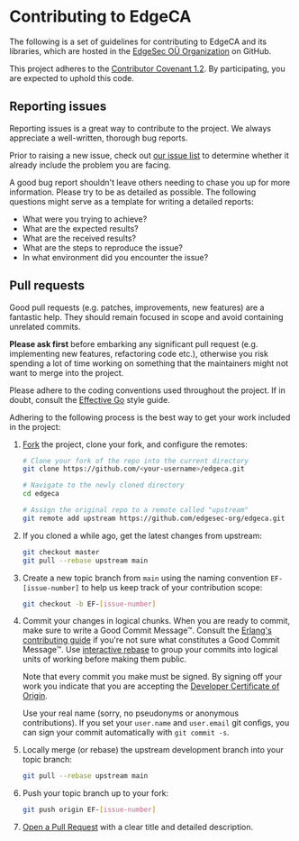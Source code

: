 # Contributing to EdgeCA

The following is a set of guidelines for contributing to EdgeCA and its libraries, which are
hosted in the [EdgeSec OÜ Organization](https://github.com/edgesec-ou) on GitHub.

This project adheres to the [Contributor Covenant 1.2](http://contributor-covenant.org/version/1/2/0).
By participating, you are expected to uphold this code.

## Reporting issues

Reporting issues is a great way to contribute to the project. We always appreciate a well-written,
thorough bug reports.

Prior to raising a new issue, check out [our issue
list](https://github.com/edgexfoundry/edgex-go/issues) to determine whether it already include the
problem you are facing.

A good bug report shouldn't leave others needing to chase you up for more information. Please try to
be as detailed as possible. The following questions might serve as a template for writing a detailed
reports:

- What were you trying to achieve?
- What are the expected results?
- What are the received results?
- What are the steps to reproduce the issue?
- In what environment did you encounter the issue?

## Pull requests

Good pull requests (e.g. patches, improvements, new features) are a fantastic help. They should
remain focused in scope and avoid containing unrelated commits.

**Please ask first** before embarking any significant pull request (e.g. implementing new features,
refactoring code etc.), otherwise you risk spending a lot of time working on something that the
maintainers might not want to merge into the project.

Please adhere to the coding conventions used throughout the project. If in doubt, consult the
[Effective Go](https://golang.org/doc/effective_go.html) style guide.

Adhering to the following process is the best way to get your work included in the project:

1. [Fork](https://help.github.com/articles/fork-a-repo/) the project, clone your fork, and configure
   the remotes:

   ```bash
   # Clone your fork of the repo into the current directory
   git clone https://github.com/<your-username>/edgeca.git

   # Navigate to the newly cloned directory
   cd edgeca
   
   # Assign the original repo to a remote called "upstream"
   git remote add upstream https://github.com/edgesec-org/edgeca.git
   ```

2. If you cloned a while ago, get the latest changes from upstream:

   ```bash
   git checkout master
   git pull --rebase upstream main
   ```

3. Create a new topic branch from `main` using the naming convention `EF-[issue-number]` to
   help us keep track of your contribution scope:

   ```bash
   git checkout -b EF-[issue-number]
   ```

4. Commit your changes in logical chunks. When you are ready to commit, make sure to write a Good
   Commit Message™. Consult the [Erlang's contributing guide](https://github.com/erlang/otp/wiki/Writing-good-commit-messages)
   if you're not sure what constitutes a Good Commit Message™. Use [interactive rebase](https://help.github.com/articles/about-git-rebase)
   to group your commits into logical units of working before making them public.

   Note that every commit you make must be signed. By signing off your work you indicate that you
   are accepting the [Developer Certificate of Origin](https://developercertificate.org/).

   Use your real name (sorry, no pseudonyms or anonymous contributions). If you set your `user.name`
   and `user.email` git configs, you can sign your commit automatically with `git commit -s`.

5. Locally merge (or rebase) the upstream development branch into your topic branch:

   ```bash
   git pull --rebase upstream main
   ```

6. Push your topic branch up to your fork:

   ```bash
   git push origin EF-[issue-number]
   ```

7. [Open a Pull Request](https://help.github.com/articles/using-pull-requests/) with a clear title
   and detailed description.
